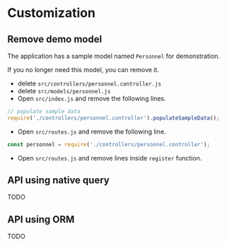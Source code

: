 # Customization

## Remove demo model
The application has a sample model named `Personnel` for demonstration.

If you no longer need this model, you can remove it.

* delete `src/controllers/personnel.controller.js`
* delete `src/models/personnel.js`
* Open `src/index.js` and remove the following lines.
```javascript
// populate sample data
require('./controllers/personnel.controller').populateSampleData();
```
* Open `src/routes.js` and remove the following line.
```javascript
const personnel = require('./controllers/personnel.controller');
```
* Open `src/routes.js` and remove lines inside `register` function.

## API using native query

TODO

## API using ORM

TODO